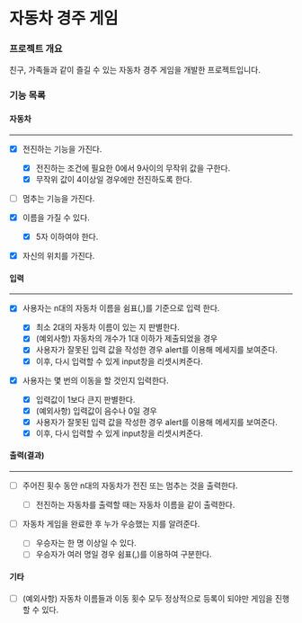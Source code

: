 # 자동차 경주 게임

### 프로젝트 개요

친구, 가족들과 같이 즐길 수 있는 자동차 경주 게임을 개발한 프로젝트입니다.

### 기능 목록

#### 자동차

---

- [x] 전진하는 기능을 가진다.

  - [x] 전진하는 조건에 필요한 0에서 9사이의 무작위 값을 구한다.
  - [x] 무작위 값이 4이상일 경우에만 전진하도록 한다.

- [ ] 멈추는 기능을 가진다.
- [x] 이름을 가질 수 있다.
  - [x] 5자 이하여야 한다.
- [x] 자신의 위치를 가진다.

#### 입력

---

- [x] 사용자는 n대의 자동차 이름을 쉼표(,)를 기준으로 입력 한다.

  - [x] 최소 2대의 자동차 이름이 있는 지 판별한다.
  - [x] (예외사항) 자동차의 개수가 1대 이하가 제출되었을 경우
  - [x] 사용자가 잘못된 입력 값을 작성한 경우 alert를 이용해 메세지를 보여준다.
  - [x] 이후, 다시 입력할 수 있게 input창을 리셋시켜준다.

- [x] 사용자는 몇 번의 이동을 할 것인지 입력한다.

  - [x] 입력값이 1보다 큰지 판별한다.
  - [x] (예외사항) 입력값이 음수나 0일 경우
  - [x] 사용자가 잘못된 입력 값을 작성한 경우 alert를 이용해 메세지를 보여준다.
  - [x] 이후, 다시 입력할 수 있게 input창을 리셋시켜준다.

#### 출력(결과)

---

- [ ] 주어진 횟수 동안 n대의 자동차가 전진 또는 멈추는 것을 출력한다.

  - [ ] 전진하는 자동차를 출력할 때는 자동차 이름을 같이 출력한다.

- [ ] 자동차 게임을 완료한 후 누가 우승했는 지를 알려준다.

  - [ ] 우승자는 한 명 이상일 수 있다.
  - [ ] 우승자가 여러 명일 경우 쉼표(,)를 이용하여 구분한다.

#### 기타

- [ ] (예외사항) 자동차 이름들과 이동 횟수 모두 정상적으로 등록이 되야만 게임을 진행할 수 있다.
